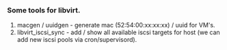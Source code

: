 ### Some tools for libvirt.
1. macgen / uuidgen - generate mac (52:54:00:xx:xx:xx) / uuid for VM's.
2. libvirt_iscsi_sync - add / show all available iscsi targets for host (we can add new iscsi pools via cron/supervisord).
